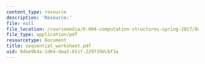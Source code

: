 ```yaml
---
content_type: resource
description: 'Resource:'
file: null
file_location: /coursemedia/6-004-computation-structures-spring-2017/8dee9b4a1d64daa3651f229739dcbf3a_sequential_worksheet.pdf
file_type: application/pdf
resourcetype: Document
title: sequential_worksheet.pdf
uid: 8dee9b4a-1d64-daa3-651f-229739dcbf3a
---
```

